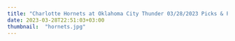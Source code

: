 ```yaml
---
title: "Charlotte Hornets at Oklahoma City Thunder 03/28/2023 Picks & Preview"
date: 2023-03-28T22:51:03+03:00
thumbnail:  "hornets.jpg"
---
```


